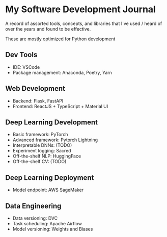 # My Software Development Journal
A record of assorted tools, concepts, and libraries that I've used / heard of over the years and found to be effective. 

These are mostly optimized for Python development

## Dev Tools
- IDE: VSCode
- Package management: Anaconda, Poetry, Yarn

## Web Development
- Backend: Flask, FastAPI
- Frontend: ReactJS + TypeScript + Material UI

## Deep Learning Development
- Basic framework: PyTorch
- Advanced framework: Pytorch Lightning
- Interpretable DNNs: (TODO)
- Experiment logging: Sacred
- Off-the-shelf NLP: HuggingFace
- Off-the-shelf CV: (TODO)

## Deep Learning Deployment
- Model endpoint: AWS SageMaker

## Data Engineering
- Data versioning: DVC
- Task scheduling: Apache Airflow
- Model versioning: Weights and Biases



